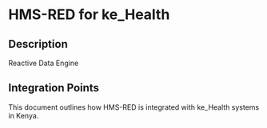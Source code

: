 # HMS-RED for ke_Health

## Description

Reactive Data Engine

## Integration Points

This document outlines how HMS-RED is integrated with ke_Health systems in Kenya.
